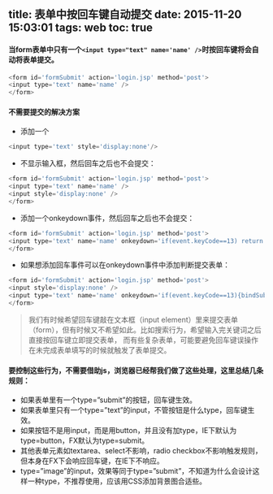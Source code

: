 title: 表单中按回车键自动提交
date: 2015-11-20 15:03:01
tags: web
toc: true
---
#### 当form表单中只有一个`<input type="text" name='name' />`时按回车键将会自动将表单提交。
```javascript
<form id='formSubmit' action='login.jsp' method='post'>
<input type='text' name='name' />
</form>
```
#### 不需要提交的解决方案
* 添加一个
```javascript
<input type='text' style='display:none'/>
```
* 不显示输入框，然后回车之后也不会提交：
```javascript
<form id='formSubmit' action='login.jsp' method='post'>
<input type='text' name='name' />
<input style='display:none' />
</form>
```
* 添加一个onkeydown事件，然后回车之后也不会提交：
```javascript
<form id='formSubmit' action='login.jsp' method='post'>
<input type='text' name='name' onkeydown='if(event.keyCode==13) return false;'/>
</form>
```
* 如果想添加回车事件可以在onkeydown事件中添加判断提交表单：
```javascript
<form id='formSubmit' action='login.jsp' method='post'>
<input style='display:none' />
<input type='text' name='name' onkeydown='if(event.keyCode==13){bindSubmit();}' />
</form>
```

>我们有时候希望回车键敲在文本框（input element）里来提交表单（form），但有时候又不希望如此。比如搜索行为，希望输入完关键词之后直接按回车键立即提交表单，
而有些复杂表单，可能要避免回车键误操作在未完成表单填写的时候就触发了表单提交。

#### 要控制这些行为，不需要借助js，浏览器已经帮我们做了这些处理，这里总结几条规则：
* 如果表单里有一个type=”submit”的按钮，回车键生效。
* 如果表单里只有一个type=”text”的input，不管按钮是什么type，回车键生效。
* 如果按钮不是用input，而是用button，并且没有加type，IE下默认为type=button，FX默认为type=submit。
* 其他表单元素如textarea、select不影响，radio checkbox不影响触发规则，但本身在FX下会响应回车键，在IE下不响应。
* type=”image”的input，效果等同于type=”submit”，不知道为什么会设计这样一种type，不推荐使用，应该用CSS添加背景图合适些。